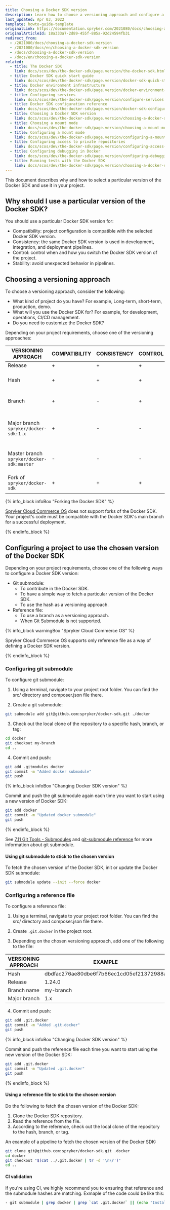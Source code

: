 ```yaml
---
title: Choosing a Docker SDK version
description: Learn how to choose a versioning approach and configure a particular version of Docker SDK for your project.
last_updated: Apr 03, 2022
template: howto-guide-template
originalLink: https://documentation.spryker.com/2021080/docs/choosing-a-docker-sdk-version
originalArticleId: 18a333a7-2d89-455f-885a-92d24594fb31
redirect_from:
  - /2021080/docs/choosing-a-docker-sdk-version
  - /2021080/docs/en/choosing-a-docker-sdk-version
  - /docs/choosing-a-docker-sdk-version
  - /docs/en/choosing-a-docker-sdk-version
related:
  - title: The Docker SDK
    link: docs/scos/dev/the-docker-sdk/page.version/the-docker-sdk.html
  - title: Docker SDK quick start guide
    link: docs/scos/dev/the-docker-sdk/page.version/docker-sdk-quick-start-guide.html
  - title: Docker environment infrastructure
    link: docs/scos/dev/the-docker-sdk/page.version/docker-environment-infrastructure.html
  - title: Configuring services
    link: docs/scos/dev/the-docker-sdk/page.version/configure-services.html
  - title: Docker SDK configuration reference
    link: docs/scos/dev/the-docker-sdk/page.version/docker-sdk-configuration-reference.html
  - title: Choosing a Docker SDK version
    link: docs/scos/dev/the-docker-sdk/page.version/choosing-a-docker-sdk-version.html
  - title: Choosing a mount mode
    link: docs/scos/dev/the-docker-sdk/page.version/choosing-a-mount-mode.html
  - title: Configuring a mount mode
    link: docs/scos/dev/the-docker-sdk/page.version/configuring-a-mount-mode.html
  - title: Configuring access to private repositories
    link: docs/scos/dev/the-docker-sdk/page.version/configuring-access-to-private-repositories.html
  - title: Configuring debugging in Docker
    link: docs/scos/dev/the-docker-sdk/page.version/configuring-debugging-in-docker.html
  - title: Running tests with the Docker SDK
    link: docs/scos/dev/the-docker-sdk/page.version/choosing-a-docker-sdk-version.html
---
```


This document describes why and how to select a particular version of the Docker SDK and use it in your project.


## Why should I use a particular version of the Docker SDK?

You should use a particular Docker SDK version for:

- Compatibility: project configuration is compatible with the selected Docker SDK version.
- Consistency: the same Docker SDK version is used in development, integration, and deployment pipelines.
- Control: control when and how you switch the Docker SDK version of the project.
- Stability: avoid unexpected behavior in pipelines.

## Choosing a versioning approach

To choose a versioning approach, consider the following:

- What kind of project do you have? For example, Long-term, short-term, production, demo.
- What will you use the Docker SDK for? For example, for development, operations, CI/CD management.
- Do you need to customize the Docker SDK?

Depending on your project requirements, choose one of the versioning approaches:

| VERSIONING APPROACH | COMPATIBILITY | CONSISTENCY | CONTROL | STABILITY | CASES |
|---|---|---|---|---|---|
| Release | + | + | + | + | Live projects. |
| Hash | + | + | + | +/- | Contributing into the Docker SDK. |
| Branch | + | - | + | +/- | Contributing into the Docker SDK. |
| Major branch `spryker/docker-sdk:1.x` | + | - | - | - | Demo projects. Backward compatibility checks. |
| Master branch `spryker/docker-sdk:master` | - | - | - | - | Short-term demo projects. Quick start. |
| Fork of `spryker/docker-sdk` | + | + | + | +  | Customization of the Docker SDK. |

{% info_block infoBox "Forking the Docker SDK" %}

[Spryker Cloud Commerce OS](https://cloud.spryker.com/) does not support forks of the Docker SDK. Your project's code must be compatible with the Docker SDK's main branch for a successful deployment. 

{% endinfo_block %}

## Configuring a project to use the chosen version of the Docker SDK

Depending on your project requirements, choose one of the following ways to configure a Docker SDK version:

* Git submodule:
  * To contribute in the Docker SDK.
  * To have a simple way to fetch a particular version of the Docker SDK.
  * To use the hash as a versioning approach.
* Reference file:
  * To use a branch as a versioning approach.
  * When Git Submodule is not supported.


{% info_block warningBox "Spryker Cloud Commerce OS" %}

Spryker Cloud Commerce OS supports only reference file as a way of defining a Docker SDK version.

{% endinfo_block %}

### Configuring git submodule

To configure git submodule:

1. Using a terminal, navigate to your project root folder. You can find the src/ directory and composer.json file there.

2. Create a git submodule:

```bash
git submodule add git@github.com:spryker/docker-sdk.git ./docker
```

3. Check out the local clone of the repository to a specific hash, branch, or tag:

```bash
cd docker
git checkout my-branch
cd ..
```

4. Commit and push:

```bash
git add .gitmodules docker
git commit -m "Added docker submodule"
git push
```

{% info_block infoBox "Changing Docker SDK version" %}

Commit and push the git submodule again each time you want to start using a new version of Docker SDK:

```bash
git add docker
git commit -m "Updated docker submodule"
git push
```

{% endinfo_block %}

See [7.11 Git Tools - Submodules](https://www.git-scm.com/book/en/v2/Git-Tools-Submodules) and [git-submodule reference](https://git-scm.com/docs/git-submodule) for more information about git submodule.

#### Using git submodule to stick to the chosen version

To fetch the chosen version of the Docker SDK, init or update the Docker SDK submodule:

```bash
git submodule update --init --force docker
```

### Configuring a reference file

To configure a reference file:

1. Using a terminal, navigate to your project root folder. You can find the src/ directory and composer.json file there.

2. Create `.git.docker` in the project root.

3. Depending on the chosen versioning approach, add one of the following to the file:

|VERSIONING APPROACH | EXAMPLE |
|---|---|
|Hash|dbdfac276ae80dbe6f7b66ec1cd05ef21372988a|
|Release|1.24.0|
|Branch name|my-branch|
|Major branch|1.x|

4. Commit and push:

```bash
git add .git.docker
git commit -m "Added .git.docker"
git push
```

{% info_block infoBox "Changing Docker SDK version" %}

Commit and push the reference file each time you want to start using the new version of the Docker SDK:

```bash
git add .git.docker
git commit -m "Updated .git.docker"
git push
```

{% endinfo_block %}

#### Using a reference file to stick to the chosen version

Do the following to fetch the chosen version of the Docker SDK:

  1. Clone the Docker SDK repository.
  2. Read the reference from the file.
  3. According to the reference, check out the local clone of the repository to the hash, branch, or tag.

 An example of a pipeline to fetch the chosen version of the Docker SDK:

```bash
git clone git@github.com:spryker/docker-sdk.git .docker
cd docker
git checkout "$(cat ../.git.docker | tr -d '\n\r')"
cd ..
```

#### CI validation

If you're using CI, we highly recommend you to ensuring that reference and the submodule hashes are matching.
Exmaple of the code could be like this:
```bash
- git submodule | grep docker | grep `cat .git.docker` || (echo "Installed submodule hash doesn't match the reference hash from .git.docker"; exit 1)
```
